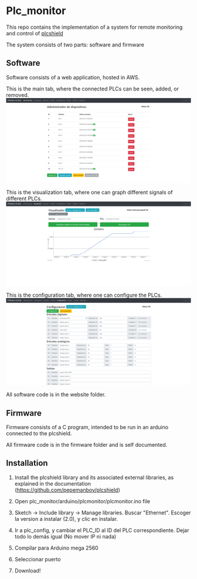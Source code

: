 # Plc_monitor

This repo contains the implementation of a system for remote monitoring and control of [plcshield](https://github.com/pepemanboy/plcshield)

The system consists of two parts: software and firmware

## Software
Software consists of a web application, hosted in AWS.

This is the main tab, where the connected PLCs can be seen, added, or removed.
![Admin tab of plcmonitor](https://github.com/pepemanboy/plc_monitor/blob/master/images/plcmonitor_admin.PNG)

This is the visualization tab, where one can graph different signals of different PLCs.
![Viz tab of plcmonitor](https://github.com/pepemanboy/plc_monitor/blob/master/images/plcmonitor_viz.PNG)

This is the configuration tab, where one can configure the PLCs.
![Config tab of plcmonitor](https://github.com/pepemanboy/plc_monitor/blob/master/images/plcmonitor_config.PNG)

All software code is in the website folder.

## Firmware
Firmware consists of a C program, intended to be run in an arduino connected to the plcshield.

All firmware code is in the firmware folder and is self documented.

## Installation

1. Install the plcshield library and its associated external libraries, as explained in the documentation (https://github.com/pepemanboy/plcshield)

2. Open plc_monitor/arduino/plcmonitor/plcmonitor.ino file

3. Sketch -> Include library -> Manage libraries. Buscar "Ethernet". Escoger la version a instalar (2.0), y clic en instalar.

4. Ir a plc_config, y cambiar el PLC_ID al ID del PLC correspondiente. Dejar todo lo demás igual (No mover IP ni nada)

5. Compilar para Arduino mega 2560

6. Seleccionar puerto

7. Download!
